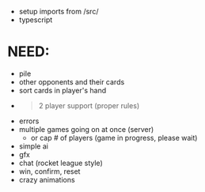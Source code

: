 * setup imports from /src/
* typescript

# NEED:
* pile
* other opponents and their cards
* sort cards in player's hand
* > 2 player support (proper rules)
* errors
* multiple games going on at once (server)
	* or cap # of players (game in progress, please wait)
* simple ai
* gfx
* chat (rocket league style)
* win, confirm, reset
* crazy animations